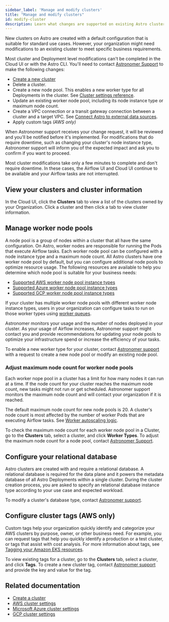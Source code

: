 ```yaml
---
sidebar_label: 'Manage and modify clusters'
title: "Manage and modify clusters"
id: modify-cluster
description: Learn what changes are supported on existing Astro clusters.
---
```


New clusters on Astro are created with a default configuration that is suitable for standard use cases. However, your organization might need modifications to an existing cluster to meet specific business requirements. 

Most cluster and Deployment level modifications can't be completed in the Cloud UI or with the Astro CLI. You'll need to contact [Astronomer Support](https://cloud.astronomer.io/support) to make the following changes:

- [Create a new cluster](create-cluster.md)
- Delete a cluster.
- Create a new node pool. This enables a new worker type for all Deployments in the cluster. See [Cluster settings reference](https://docs.astronomer.io/astro/category/cluster-settings-reference).
- Update an existing worker node pool, including its node instance type or maximum node count.
- Create a VPC connection or a transit gateway connection between a cluster and a target VPC. See [Connect Astro to external data sources](https://docs.astronomer.io/astro/category/connect-astro).
- Apply custom tags _(AWS only)_

When Astronomer support receives your change request, it will be reviewed and you'll be notified before it's implemented.
For modifications that do require downtime, such as changing your cluster's node instance type, Astronomer support will inform you of the expected impact and ask you to confirm if you want to proceed.

Most cluster modifications take only a few minutes to complete and don't require downtime. In these cases, the Airflow UI and Cloud UI continue to be available and your Airflow tasks are not interrupted.

## View your clusters and cluster information

In the Cloud UI, click the **Clusters** tab to view a list of the clusters owned by your Organization. Click a cluster and then click a tab to view cluster information. 

## Manage worker node pools

A node pool is a group of nodes within a cluster that all have the same configuration. On Astro, worker nodes are responsible for running the Pods that execute Airflow tasks. Each worker node pool can be configured with a node instance type and a maximum node count. All Astro clusters have one worker node pool by default, but you can configure additional node pools to optimize resource usage. The following resources are available to help you determine which node pool is suitable for your business needs:

- [Supported AWS worker node pool instance types](resource-reference-aws.md#supported-worker-node-pool-instance-types)
- [Supported Azure worker node pool instance types](resource-reference-azure.md#supported-worker-node-pool-instance-types)
- [Supported GCP worker node pool instance types](resource-reference-gcp.md#supported-worker-node-pool-instance-types)

If your cluster has multiple worker node pools with different worker node instance types, users in your organization can configure tasks to run on those worker types using [worker queues](configure-deployment-resources.md#worker-queues). 

Astronomer monitors your usage and the number of nodes deployed in your cluster. As your usage of Airflow increases, Astronomer support might contact you and provide recommendations for updating your node pools to optimize your infrastructure spend or increase the efficiency of your tasks.

To enable a new worker type for your cluster, contact [Astronomer support](https://cloud.astronomer.io/support) with a request to create a new node pool or modify an existing node pool.

### Adjust maximum node count for worker node pools

Each worker nope pool in a cluster has a limit for how many nodes it can run at a time. If the node count for your cluster reaches the maximum node count, new tasks might not run or get scheduled. Astronomer support monitors the maximum node count and will contact your organization if it is reached. 

The default maximum node count for new node pools is 20. A cluster's node count is most affected by the number of worker Pods that are executing Airflow tasks. See [Worker autoscaling logic](configure-worker-queues.md#worker-autoscaling-logic).

To check the maximum node count for each worker node pool in a Cluster, go to the **Clusters** tab, select a cluster, and click **Worker Types**. To adjust the maximum node count for a node pool, contact [Astronomer Support](https://cloud.astronomer.io/support).

## Configure your relational database

Astro clusters are created with and require a relational database. A relational database is required for the data plane and it powers the metadata database of all Astro Deployments within a single cluster. During the cluster creation process, you are asked to specify an relational database instance type according to your use case and expected workload. 

To modify a cluster's database type, contact [Astronomer support](https://cloud.astronomer.io/support).

## Configure cluster tags (AWS only)

Custom tags help your organization quickly identify and categorize your AWS clusters by purpose, owner, or other business need. For example, you can request tags that help you quickly identify a production or a test cluster, or tags that assist with cost analysis. For more information about tags, see [Tagging your Amazon EKS resources](https://docs.aws.amazon.com/eks/latest/userguide/eks-using-tags.html).

To view existing tags for a cluster, go to the **Clusters** tab, select a cluster, and click **Tags**. To create a new cluster tag, contact [Astronomer support](https://cloud.astronomer.io/support) and provide the key and value for the tag.

## Related documentation

- [Create a cluster](create-cluster.md)
- [AWS cluster settings](resource-reference-aws.md)
- [Microsoft Azure cluster settings](resource-reference-azure.md)
- [GCP cluster settings](resource-reference-gcp.md)
